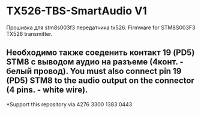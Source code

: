 # TX526-TBS-SmartAudio V1
Прошивка для stm8s003f3 передатчика tx526.
Firmware for STM8S003F3 TX526 transmitter.
## Необходимо также соеденить контакт 19 (PD5) STM8 c выводом аудио на разъеме (4конт. - белый провод). You must also connect pin 19 (PD5) STM8 to the audio output on the connector (4 pins. - white wire).

*Support this repository via 4276 3300 1383 0443
